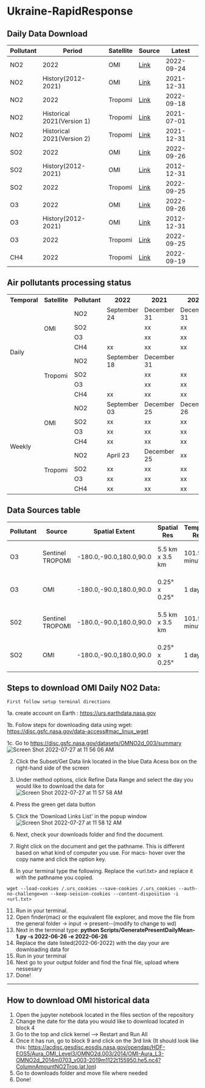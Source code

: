 # Ukraine-RapidResponse


## Daily Data Download

|Pollutant|Period| Satellite |Source | Latest |
|--------|-----|----|----- | ----------- |
| NO2 |2022 | OMI | [Link](https://disc.gsfc.nasa.gov/datasets/OMNO2d_003/summary) |2022-09-24|
| NO2 |History(2012-2021)| OMI | [Link](https://disc.gsfc.nasa.gov/datasets/OMNO2d_003/summary) |2021-12-31|
| NO2 |2022 | Tropomi | [Link](https://disc.gsfc.nasa.gov/datasets/S5P_L2__NO2____HiR_2/summary?keywords=S5P_L2__NO2) |2022-09-18|
| NO2 |Historical 2021(Version 1)| Tropomi| [Link](https://disc.gsfc.nasa.gov/datasets/S5P_L2__NO2____HiR_1/summary?keywords=S5P_L2__NO2____HiR)|2021-07-01|
| NO2 | Historical 2021(Version 2)| Tropomi| [Link](https://disc.gsfc.nasa.gov/datasets/S5P_L2__NO2____HiR_2/summary?keywords=S5P_L2__NO2____HiR)|2021-12-31|  
| SO2 |2022 | OMI | [Link](https://disc.gsfc.nasa.gov/datasets/OMSO2G_003/summary?keywords=Sulphur%20Dioxide) |2022-09-26|
| SO2 | History(2012-2021) | OMI | [Link](https://disc.gsfc.nasa.gov/datasets/OMSO2G_003/summary?keywords=Sulphur%20Dioxide) | 2012-12-31 |  
| SO2 |2022| Tropomi | [Link](https://disc.gsfc.nasa.gov/datasets/S5P_L2__SO2____HiR_2/summary?keywords=SO2%20sentinel) | 2022-09-25|
| O3 |2022| OMI|  [Link](https://disc.gsfc.nasa.gov/datasets/OMTO3G_003/summary?keywords=aura) |2022-09-26|
| O3 | History(2012-2021) | OMI | [Link](https://disc.gsfc.nasa.gov/datasets/OMTO3G_003/summary?keywords=aura) | 2012-12-31 |  
| O3 |2022| Tropomi | [Link](https://disc.gsfc.nasa.gov/datasets/S5P_L2__O3_TOT_HiR_2/summary?keywords=S5P_L2__O3) | 2022-09-25|
| CH4 |2022| Tropomi | [Link](https://disc.gsfc.nasa.gov/datasets/S5P_L2__CH4____HiR_2/summary?keywords=S5p%20ch4) |2022-09-19|

## Air pollutants processing status

<table>
  <tr>
    <th>Temporal</th>
    <th>Satellite</th>
    <th>Pollutant</th>
    <th>2022</th>
    <th>2021</th>
    <th>2020</th>
    <th>2019</th>
    <th>2018</th>
    <th>2017</th>
    <th>2016</th>
	  <th>2015</th>
	  <th>2014</th>
	  <th>2013</th>
	  <th>2012</th>
  </tr>
  <tr>
    <td rowspan="8">Daily</td>
     <td rowspan="4">OMI</td>
     <td>NO2</td>
     <td>September 24</td>
     <td>December 31</td>
     <td>December 31</td>
     <td>December 31</td>
     <td>December 31</td>
	  <td>December 31</td>
	   <td>December 31</td>
	   <td>December 31</td>
	   <td>December 31</td>
	   <td>December 31</td>
	   <td>December 31</td>
	  
  </tr>
  <tr>
  	<td>SO2</td>
    <td></td>
    <td>xx</td>
    <td>xx</td>
    <td>xx</td>
    <td>xx</td>
	   <td>xx</td>
	   <td>xx</td>
	   <td>xx</td>
	   <td>xx</td>
	   <td>xx</td>
	   <td>xx</td>
  </tr>
    <tr>
  	<td>O3</td>
    <td></td>
    <td>xx</td>
    <td>xx</td>
    <td>xx</td>
    <td>xx</td>
	     <td>xx</td>
	     <td>xx</td>
	     <td>xx</td>
	     <td>xx</td>
	     <td>xx</td>
	     <td>xx</td>
  </tr>
    <tr>
  	<td>CH4</td>
    <td>xx</td>
    <td>xx</td>
    <td>xx</td>
    <td>xx</td>
    <td>xx</td>
	     <td>xx</td>
	     <td>xx</td>
	     <td>xx</td>
	     <td>xx</td>
	     <td>xx</td>
	     <td>xx</td>
  </tr>
  <tr>
    <td rowspan="4">Tropomi</td>
    <td>NO2</td>
    <td>September 18</td>
    <td>December 31</td>
    <td></td>
    <td></td>
    <td></td>
	   <td></td>
	   <td></td>
	   <td></td>
	   <td></td>
	   <td></td>
	   <td></td>
  </tr>
  <tr>
  <td>SO2</td>
    <td></td>
    <td>xx</td>
    <td>xx</td>
    <td>xx</td>
    <td>xx</td>
	   <td>xx</td>
	   <td>xx</td>
	   <td>xx</td>
	   <td>xx</td>
	   <td>xx</td>
	   <td>xx</td>
  </tr>
    <tr>
  	<td>O3</td>
    <td></td>
    <td>xx</td>
    <td>xx</td>
    <td>xx</td>
    <td>xx</td>
	     <td>xx</td>
	     <td>xx</td>
	     <td>xx</td>
	     <td>xx</td>
	     <td>xx</td>
	     <td>xx</td>
  </tr>
    <tr>
  	<td>CH4</td>
    <td>xx</td>
    <td>xx</td>
    <td>xx</td>
    <td>xx</td>
    <td>xx</td>
	     <td>xx</td>
	     <td>xx</td>
	     <td>xx</td>
	     <td>xx</td>
	     <td>xx</td>
	     <td>xx</td>
  </tr>
  
  <tr>
    <td rowspan="8">Weekly</td>
     <td rowspan="4">OMI</td>
     <td>NO2</td>
     <td>September 03</td>
     <td>December 25</td>
     <td>December 26</td>
     <td>December 28</td>
     <td>December 29</td>
	   <td>December 30</td>
	   <td>December 31</td>
	   <td>December 26</td>
	   <td>December 27</td>
	   <td>December 28</td>
	   <td>December 29</td>
  </tr>
  <tr>
    <td>SO2</td>
    <td>xx</td>
    <td>xx</td>
    <td>xx</td>
    <td>xx</td>
    <td>xx</td>
	   <td>xx</td>
	   <td>xx</td>
	   <td>xx</td>
	   <td>xx</td>
	   <td>xx</td>
	   <td>xx</td>
  </tr>
    <tr>
  	<td>O3</td>
    <td>xx</td>
    <td>xx</td>
    <td>xx</td>
    <td>xx</td>
    <td>xx</td>
	     <td>xx</td>
	     <td>xx</td>
	     <td>xx</td>
	     <td>xx</td>
	     <td>xx</td>
	     <td>xx</td>
  </tr>
    <tr>
  	<td>CH4</td>
    <td>xx</td>
    <td>xx</td>
    <td>xx</td>
    <td>xx</td>
    <td>xx</td>
	     <td>xx</td>
	     <td>xx</td>
	     <td>xx</td>
	     <td>xx</td>
	     <td>xx</td>
	     <td>xx</td>
  </tr>
  <tr>
    <td rowspan="4">Tropomi</td>
    <td>NO2</td>
    <td>April 23</td>
    <td>December 25</td>
    <td>xx</td>
    <td>xx</td>
    <td>xx</td>
	   <td>xx</td>
	   <td>xx</td>
	   <td>xx</td>
	   <td>xx</td>
	   <td>xx</td>
	   <td>xx</td>
  </tr>
  <tr>
  	<td>SO2</td>
    <td>xx</td>
    <td>xx</td>
    <td>xx</td>
    <td>xx</td>
    <td>xx</td>
	   <td>xx</td>
	   <td>xx</td>
	   <td>xx</td>
	   <td>xx</td>
	   <td>xx</td>
	   <td>xx</td>
  </tr>
    <tr>
  	<td>O3</td>
    <td>xx</td>
    <td>xx</td>
    <td>xx</td>
    <td>xx</td>
    <td>xx</td>
	     <td>xx</td>
	     <td>xx</td>
	     <td>xx</td>
	     <td>xx</td>
	     <td>xx</td>
	     <td>xx</td>
  </tr>
    <tr>
    <td>CH4</td>
    <td>xx</td>
    <td>xx</td>
    <td>xx</td>
    <td>xx</td>
    <td>xx</td>
	     <td>xx</td>
	     <td>xx</td>
	     <td>xx</td>
	     <td>xx</td>
	     <td>xx</td>
	     <td>xx</td>
  </tr>
</table>

## Data Sources table
|Pollutant|Source|Spatial Extent|Spatial Res|Temporal Res|Temporal Extent|Short Name | Level | Link|
|--------|-----|----|----|-----|-----|-----|-----|----------- |
|O3|Sentinel TROPOMI|-180.0,-90.0,180.0,90.0|5.5 km x 3.5 km|101.5 minutes|2020-07-13 to 2022-08-07|S5P_L2__O3_TOT_HiR|L2|https://www.google.com/url?q=https://disc.gsfc.nasa.gov/datasets/S5P_L2__O3_TOT_HiR_2/summary?keywords%3DS5P_L2__O3&sa=D&source=editors&ust=1660156936974980&usg=AOvVaw041YZ-sLdoQ5-vjzRf062U|
|O3|OMI|-180.0,-90.0,180.0,90.0|0.25° x 0.25°|1 day|2004-10-01 to  2022-08-09|OMTO3G|L2|https://www.google.com/url?q=https://disc.gsfc.nasa.gov/datasets/OMTO3G_003/summary?keywords%3Daura&sa=D&source=editors&ust=1660156936983179&usg=AOvVaw1YyRv1zWv_l9QetRViXhN0|
|S02|Sentinel TROPOMI|-180.0,-90.0,180.0,90.0|5.5 km x 3.5 km|101.5 minutes|2020-07-13 to 2022-08-07|S5P_L2__SO2____HiR|L2|https://www.google.com/url?q=https://disc.gsfc.nasa.gov/datasets/S5P_L2__SO2____HiR_2/summary?keywords%3DSO2%2520sentinal&sa=D&source=editors&ust=1660156936978300&usg=AOvVaw0bx_6r_pUIZwVr5YLR84KB|
|SO2|OMI|-180.0,-90.0,180.0,90.0|0.25° x 0.25°|1 day|2004-10-01 to  2022-08-09|OMSO2G|L2|https://www.google.com/url?q=https://disc.gsfc.nasa.gov/datasets/OMSO2G_003/summary?keywords%3DSulphur%2520Dioxide&sa=D&source=editors&ust=1660156936980670&usg=AOvVaw08rjswE4UVcV8g6i3pGM6h|

## Steps to download OMI Daily NO2 Data:
    First follow setup terminal directions
    
1a. create account on Earth :
    https://urs.earthdata.nasa.gov
    
1b. Follow steps for downloading data using wget:
    https://disc.gsfc.nasa.gov/data-access#mac_linux_wget

1c. Go to https://disc.gsfc.nasa.gov/datasets/OMNO2d_003/summary
![Screen Shot 2022-07-27 at 11 56 06 AM](https://user-images.githubusercontent.com/47231057/181294364-b693f174-2d5a-47b0-a98e-691182c765f5.png)


2. Click the Subset/Get Data link located in the blue Data Acess box on the right-hand side of the screen


4. Under method options, click Refine Data Range and select the day you would like to download the data for
![Screen Shot 2022-07-27 at 11 57 58 AM](https://user-images.githubusercontent.com/47231057/181294513-45e0b717-0126-4d4f-806b-e3cfb5933b70.png)


6. Press the green get data button
7. Click the 'Download Links List' in the popup window
![Screen Shot 2022-07-27 at 11 58 12 AM](https://user-images.githubusercontent.com/47231057/181294473-ec0f4e3a-9596-4f93-b601-0165d453eee7.png)



8. Next, check your downloads folder and find the document.
9. Right click on the document and get the pathname. This is different based on what kind of computer you use. For macs- hover over the copy name and click the option key. 
10. In your terminal type the following. Replace the <url.txt> and replace it with the pathname you copied.

```wget --load-cookies /.urs_cookies --save-cookies /.urs_cookies --auth-no-challenge=on --keep-session-cookies --content-disposition -i <url.txt>```

11. Run in your terminal. 
12. Open finder(mac) or the equivalent file explorer, and move the file from the general folder -> input -> present--(modify to change to wd)
13. Next in the terminal type: **python Scripts/GeneratePresentDailyMean-1.py -s 2022-06-26 -e 2022-06-26**
14. Replace the date listed(2022-06-2022) with the day your are downloading data for
15. Run in your terminal
16. Next go to your output folder and find the final file, upload where nessesary
17. Done!

--------------------------------------


## How to download OMI historical data
1. Open the jupyter notebook located in the files section of the repository
2. Change the date for the data you would like to download located in block 4
3. Go to the top and click kernel --> Restart and Run All
4. Once it has run, go to block 9 and click on the 3rd link (It should look like this:  https://acdisc.gesdisc.eosdis.nasa.gov/opendap/HDF-EOS5/Aura_OMI_Level3/OMNO2d.003/2014/OMI-Aura_L3-OMNO2d_2014m0703_v003-2019m1122t155950.he5.nc4?ColumnAmountNO2Trop,lat,lon)
5. Go to downloads folder and move file where needed
6. Done!
